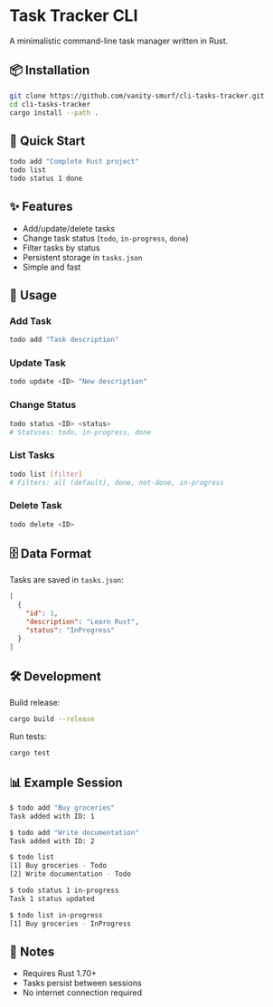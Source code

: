 # Task Tracker CLI

A minimalistic command-line task manager written in Rust.

## 📦 Installation

```bash
git clone https://github.com/vanity-smurf/cli-tasks-tracker.git
cd cli-tasks-tracker
cargo install --path .
```

## 🚀 Quick Start

```bash
todo add "Complete Rust project"
todo list
todo status 1 done
```

## ✨ Features

- Add/update/delete tasks
- Change task status (`todo`, `in-progress`, `done`)
- Filter tasks by status
- Persistent storage in `tasks.json`
- Simple and fast

## 📝 Usage

### Add Task
```bash
todo add "Task description"
```

### Update Task
```bash
todo update <ID> "New description"
```

### Change Status
```bash
todo status <ID> <status>
# Statuses: todo, in-progress, done
```

### List Tasks
```bash
todo list [filter]
# Filters: all (default), done, not-done, in-progress
```

### Delete Task
```bash
todo delete <ID>
```

## 🗄️ Data Format

Tasks are saved in `tasks.json`:
```json
[
  {
    "id": 1,
    "description": "Learn Rust",
    "status": "InProgress"
  }
]
```

## 🛠️ Development

Build release:
```bash
cargo build --release
```

Run tests:
```bash
cargo test
```

## 📊 Example Session

```bash
$ todo add "Buy groceries"
Task added with ID: 1

$ todo add "Write documentation"
Task added with ID: 2

$ todo list
[1] Buy groceries - Todo
[2] Write documentation - Todo

$ todo status 1 in-progress
Task 1 status updated

$ todo list in-progress
[1] Buy groceries - InProgress
```

## 📌 Notes

- Requires Rust 1.70+
- Tasks persist between sessions
- No internet connection required
